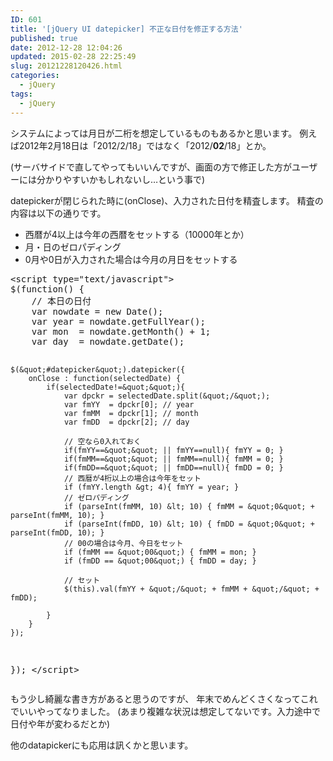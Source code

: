 ```yaml
---
ID: 601
title: '[jQuery UI datepicker] 不正な日付を修正する方法'
published: true
date: 2012-12-28 12:04:26
updated: 2015-02-28 22:25:49
slug: 20121228120426.html
categories:
  - jQuery
tags:
  - jQuery
---
```

システムによっては月日が二桁を想定しているものもあるかと思います。
例えば2012年2月18日は「2012/2/18」ではなく「2012/<b>02</b>/18」とか。
<!--more-->
<span class="text-muted">(サーバサイドで直してやってもいいんですが、画面の方で修正した方がユーザーには分かりやすいかもしれないし…という事で)</span>

datepickerが閉じられた時に(onClose)、入力された日付を精査します。
精査の内容は以下の通りです。
<ul>
<li>西暦が4以上は今年の西暦をセットする（10000年とか）</li>
<li>月・日のゼロパディング</li>
<li>0月や0日が入力された場合は今月の月日をセットする</li>
</ul>
<pre class="prettyprint linenums">
&lt;script type=&quot;text/javascript&quot;&gt;
$(function() {
    // 本日の日付
    var nowdate = new Date();
    var year = nowdate.getFullYear();
    var mon  = nowdate.getMonth() + 1;
    var day  = nowdate.getDate();

    $(&quot;#datepicker&quot;).datepicker({
        onClose : function(selectedDate) {
            if(selectedDate!=&quot;&quot;){
                var dpckr = selectedDate.split(&quot;/&quot;);
                var fmYY  = dpckr[0]; // year
                var fmMM  = dpckr[1]; // month
                var fmDD  = dpckr[2]; // day
                
                // 空なら0入れておく
                if(fmYY==&quot;&quot; || fmYY==null){ fmYY = 0; }
                if(fmMM==&quot;&quot; || fmMM==null){ fmMM = 0; }
                if(fmDD==&quot;&quot; || fmDD==null){ fmDD = 0; }
                // 西暦が4桁以上の場合は今年をセット
                if (fmYY.length &gt; 4){ fmYY = year; }
                // ゼロパディング
                if (parseInt(fmMM, 10) &lt; 10) { fmMM = &quot;0&quot; + parseInt(fmMM, 10); }
                if (parseInt(fmDD, 10) &lt; 10) { fmDD = &quot;0&quot; + parseInt(fmDD, 10); }
                // 00の場合は今月、今日をセット
                if (fmMM == &quot;00&quot;) { fmMM = mon; }
                if (fmDD == &quot;00&quot;) { fmDD = day; }

                // セット
                $(this).val(fmYY + &quot;/&quot; + fmMM + &quot;/&quot; + fmDD);
                
            }
        }
    });
});
&lt;/script&gt;
</pre>

もう少し綺麗な書き方があると思うのですが、
年末でめんどくさくなってこれでいいやってなりました。
<span class="text-muted">(あまり複雑な状況は想定してないです。入力途中で日付や年が変わるだとか)</span>

他のdatapickerにも応用は訊くかと思います。
